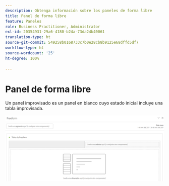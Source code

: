```yaml
---
description: Obtenga información sobre los paneles de forma libre
title: Panel de forma libre
feature: Paneles
role: Business Practitioner, Administrator
exl-id: 20354931-29a6-4180-b24a-73da24b40061
translation-type: ht
source-git-commit: 549258b0168733c7b0e28cb8b9125e68dffd5df7
workflow-type: ht
source-wordcount: '25'
ht-degree: 100%

---
```


# Panel de forma libre

Un panel improvisado es un panel en blanco cuyo estado inicial incluye una tabla improvisada.

![](assets/freeform-panel.png)
